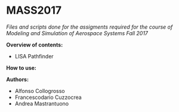 __MASS2017__
===============

_Files and scripts done for the assigments required for the course of Modeling and Simulation of Aerospace Systems Fall 2017_

__Overview of contents:__

* LISA Pathfinder

__How to use:__


__Authors:__

* Alfonso Collogrosso
* Francescodario Cuzzocrea
* Andrea Mastrantuono
